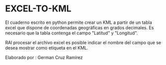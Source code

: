 # EXCEL-TO-KML
El cuaderno escrito en python permite crear un KML a partir de un tabla excel que dispone de coordenadas geográficas en grados decimales. Es necesario que la tabla contenga el campo "Latitud" y "Longitud". 

RAl procesar el archivo excel es posible indicar el nombre del campo que se desea mostrar como etiqueta en el KML. 


Elaborado por : German Cruz Ramírez

